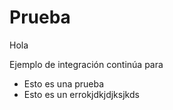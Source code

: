 # Prueba

Hola

Ejemplo de integración continúa para

* Esto es una prueba
* Esto es un errokjdkjdjksjkds
